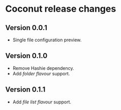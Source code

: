 # Coconut release changes

## Version 0.0.1
- Single file configuration preview.

## Version 0.1.0
- Remove Hashie dependency.
- Add *folder flavour* support.

## Version 0.1.1
- Add *file list flavour* support.
